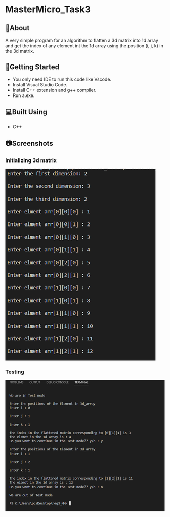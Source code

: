 # MasterMicro_Task3

## 📙About
A very simple program for an algorithm to flatten a 3d matrix into 1d 
array and get the index of any element int the 1d array using the 
position (i, j, k) in the 3d matrix.
## 🏁Getting Started
- You only need IDE to run this code like Vscode.
- Install Visual Studio Code.
- Install C++ extension and g++ compiler.
- Run a.exe.
## 💻Built Using
- C++
## 📷Screenshots
### Initializing 3d matrix
![](images/initialize%203d%20matrix.PNG)
### Testing 
![](images/test%20mode.PNG)

